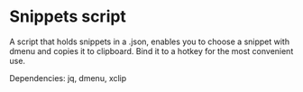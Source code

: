 # Snippets script
A script that holds snippets in a .json, enables you to choose a snippet with dmenu and copies it to clipboard. Bind it to a hotkey for the most convenient use.

Dependencies: jq, dmenu, xclip
